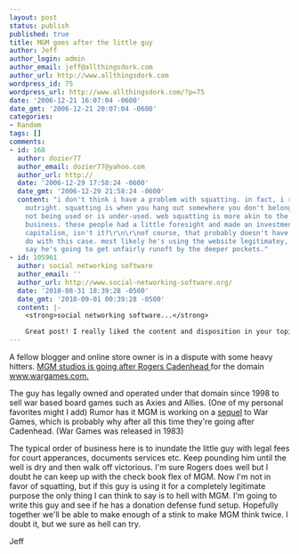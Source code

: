 ```yaml
---
layout: post
status: publish
published: true
title: MGM goes after the little guy
author: Jeff
author_login: admin
author_email: jeff@allthingsdork.com
author_url: http://www.allthingsdork.com
wordpress_id: 75
wordpress_url: http://www.allthingsdork.com/?p=75
date: '2006-12-21 16:07:04 -0600'
date_gmt: '2006-12-21 20:07:04 -0600'
categories:
- Random
tags: []
comments:
- id: 168
  author: dozier77
  author_email: dozier77@yahoo.com
  author_url: http://
  date: '2006-12-29 17:58:24 -0600'
  date_gmt: '2006-12-29 21:58:24 -0600'
  content: "i don't think i have a problem with squatting. in fact, i reject the term
    outright. squatting is when you hang out somewhere you don't belong because it's
    not being used or is under-used. web squatting is more akin to the real estate
    business. these people had a little foresight and made an investment. that's called
    capitalism, isn't it?\r\n\r\nof course, that probably doesn't have anything to
    do with this case. most likely he's using the website legitimatey, and as you
    say he's going to get unfairly runoft by the deeper pockets."
- id: 105961
  author: social networking software
  author_email: ''
  author_url: http://www.social-networking-software.org/
  date: '2010-08-31 18:39:28 -0500'
  date_gmt: '2010-09-01 00:39:28 -0500'
  content: |-
    <strong>social networking software...</strong>

    Great post! I really liked the content and disposition in your topic!...
---
```

<p>A fellow blogger and online store owner is in a dispute with some heavy hitters. <a target="_blank" href="http://www.cadenhead.org/workbench/news/3095/my-battle-mgm-over-wargamescom#">MGM studios is going after Rogers Cadenhead </a>for the domain <a target="_blank" href="http://www.allthingsdork.com/www.wargames.com">www.wargames.com.</a></p>
<p>The guy has legally owned and operated under that domain since 1998 to sell war based board games such as Axies and Allies. (One of my personal favorites might I add) Rumor has it MGM is working on a <a target="_blank" href="http://www.imdb.com/title/tt0865957/?fr=c2l0ZT1kZnx0dD0xfGZiPXV8cG49MHxxPVdhciBHYW1lc3xteD0yMHxsbT01MDB8aHRtbD0x;fc=5;ft=20;fm=1">sequel</a> to War Games, which is probably why after all this time they're going after Cadenhead. (War Games was released in 1983)</p>
<p>The typical order of business here is to inundate the little guy with legal fees for court apperances, documents services etc. Keep pounding him until the well is dry and then walk off victorious. I'm sure Rogers does well but I doubt he can keep up with the check book flex of MGM. Now I'm not in favor of squatting, but if this guy is using it for a completely legitimate purpose the only thing I can think to say is to hell with MGM. I'm going to write this guy and see if he has a donation defense fund setup. Hopefully together we'll be able to make enough of a stink to make MGM think twice. I doubt it, but we sure as hell can try.</p>
<p>Jeff</p>
